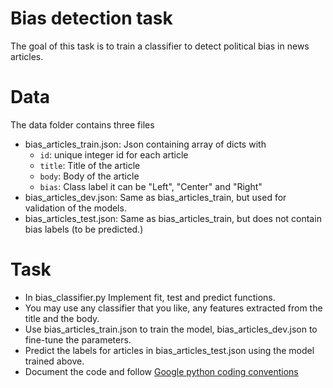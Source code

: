 # Bias detection task

The goal of this task is to train a classifier to detect political bias in news articles.

# Data

The data folder contains three files

- bias_articles_train.json: Json containing array of dicts with 
  - `id`: unique integer id for each article
  - `title`: Title of the article
  - `body`: Body of the article
  - `bias`: Class label it can be "Left", "Center" and "Right"
- bias_articles_dev.json: Same as bias_articles_train, but used for validation of the models.
- bias_articles_test.json: Same as bias_articles_train, but does not contain bias labels (to be predicted.)

# Task
- In bias_classifier.py Implement fit, test and predict functions.
- You may use any classifier that you like, any features extracted from the title and the body.
- Use bias_articles_train.json to train the model, bias_articles_dev.json to fine-tune the parameters.
- Predict the labels for articles in bias_articles_test.json using the model trained above. 
- Document the code and follow [Google python coding conventions](https://google.github.io/styleguide/pyguide.html)
